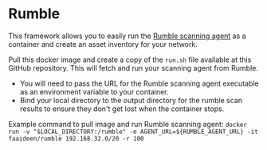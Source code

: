 # Rumble

This framework allows you to easily run the [Rumble scanning agent](https://www.rumble.run/docs/discovering-assets/) as a container and create an asset inventory for your network.

Pull this docker image and create a copy of the `run.sh` file available at this GitHub repository. This will fetch and run your scanning agent from Rumble.

- You will need to pass the URL for the Rumble scanning agent executable as an environment variable to your container.
- Bind your local directory to the output directory for the rumble scan results to ensure they don't get lost when the container stops.

Example command to pull image and run Rumble scanning agent:
`docker run -v "$LOCAL_DIRECTORY:/rumble" -e AGENT_URL=${RUMBLE_AGENT_URL} -it faaideen/rumble 192.168.32.0/20 -r 100`
